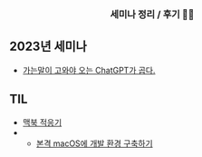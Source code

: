 <h3 align="center">
    세미나 정리 / 후기 🧑‍💻
</h3>

## 2023년 세미나

- [가는말이 고와야 오는 ChatGPT가 곱다.](./%EA%B0%80%EB%8A%94%20%EB%A7%90%EC%9D%B4%20%EA%B3%A0%EC%99%80%EC%95%BC%20%EC%98%A4%EB%8A%94%20ChatGPT%EA%B0%80%20%EA%B3%B1%EB%8B%A4/README.md)

## TIL

- [맥북 적응기](https://www.invaiz.com/blog/?q=YToxOntzOjEyOiJrZXl3b3JkX3R5cGUiO3M6MzoiYWxsIjt9&bmode=view&idx=12577409&t=board)
- - [본격 macOS에 개발 환경 구축하기](https://subicura.com/2017/11/22/mac-os-development-environment-setup.html)
